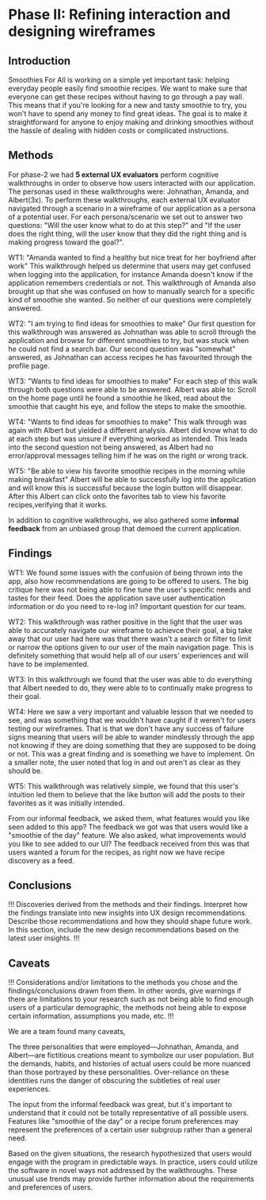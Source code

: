 # Phase II: Refining interaction and designing wireframes

## Introduction

Smoothies For All is working on a simple yet important task: helping everyday people easily find smoothie recipes. We want to make sure that everyone can get these recipes without having to go through a pay wall. This means that if you're looking for a new and tasty smoothie to try, you won't have to spend any money to find great ideas. The goal is to make it straightforward for anyone to enjoy making and drinking smoothies without the hassle of dealing with hidden costs or complicated instructions.

## Methods

For phase-2 we had **5 external UX evaluators** perform cognitive walkthroughs in order to observe how users interacted with our application. The personas used in these walkthroughs were: Johnathan, Amanda, and Albert(3x). To perform these walkthroughs, each external UX evaluator navigated through a scenario in a wireframe of our application as a persona of a potential user. For each persona/scenario we set out to answer two questions: "Will the user know what to do at this step?" and "If the user does the right thing, will the user know that they did the right thing and is making progress toward the goal?".

WT1: "Amanda wanted to find a healthy but nice treat for her boyfriend after work" This walkthrough helped us determine that users may get confused when logging into the application, for instance Amanda doesn't know if the application remembers credentials or not. This walkthrough of Amanda also brought up that she was confused on how to manually search for a specific kind of smoothie she wanted. So neither of our questions were completely answered.

WT2: "I am trying to find ideas for smoothies to make" Our first question for this walkthrough was answered as Johnathan was able to scroll through the application and browse for different smoothies to try, but was stuck when he could not find a search bar. Our second question was "somewhat" answered, as Johnathan can access recipes he has favourited through the profile page.

WT3: "Wants to find ideas for smoothies to make" For each step of this walk through both questions were able to be answered. Albert was able to: Scroll on the home page until he found a smoothie he liked, read about the smoothie that caught his eye, and follow the steps to make the smoothie.

WT4: "Wants to find ideas for smoothies to make" This walk through was again with Albert but yielded a different analysis. Albert did know what to do at each step but was unsure if everything worked as intended. This leads into the second question not being answered, as Albert had no error/approval messages telling him if he was on the right or wrong track.

WT5: "Be able to view his favorite smoothie recipes in the morning while making breakfast" Albert will be able to successfully log into the application and will know this is successful because the login button will disappear. After this Albert can click onto the favorites tab to view his favorite recipes,verifying that it works.

In addition to cognitive walkthroughs, we also gathered some **informal feedback** from an unbiased group that demoed the current application.


## Findings
WT1: We found some issues with the confusion of being thrown into the app, also how recommendations are going to be offered to users. The big critique here was not being able to fine tune the user's specific needs and tastes for their feed. Does the application save user authentication information or do you need to re-log in? Important question for our team.

WT2: This walkthrough was rather positive in the light that the user was able to accurately navigate our wireframe to achievce their goal, a big take away that our user had here was that there wasn't a search or filter to limit or narrow the options given to our user of the main navigation page. This is definitely something that would help all of our users' experiences and will have to be implemented.

WT3: In this walkthrough we found that the user was able to do everything that Albert needed to do, they were able to to continually make progress to their goal.

WT4: Here we saw a very important and valuable lesson that we needed to see, and was something that we wouldn't have caught if it weren't for users testing our wireframes. That is that we don't have any success of failure signs meaning that users will be able to wander mindlessly through the app not knowing if they are doing something that they are supposed to be doing or not. This was a great finding and is something we have to implement. On a smaller note, the user noted that log in and out aren't as clear as they should be.

WT5: This walkthrough was relatively simple, we found that this user's intuition led them to believe that the like button will add the posts to their favorites as it was initially intended.

From our informal feedback, we asked them, what features would you like seen added to this app? The feedback we got was that users would like a "smoothie of the day" feature. We also asked, what improvements would you like to see added to our UI? The feedback received from this was that users wanted a forum for the recipes, as right now we have recipe discovery as a feed.


## Conclusions

!!! Discoveries derived from the methods and their findings. Interpret how the findings translate into new insights into UX design recommendations. Describe those recommendations and how they should shape future work. In this section, include the new design recommendations based on the latest user insights. !!!

## Caveats

!!! Considerations and/or limitations to the methods you chose and the findings/conclusions drawn from them. In other words, give warnings if there are limitations to your research such as not being able to find enough users of a particular demographic, the methods not being able to expose certain information, assumptions you made, etc. !!!

We are a team found many caveats,

The three personalities that were employed—Johnathan, Amanda, and Albert—are fictitious creations meant to symbolize our user population. But the demands, habits, and histories of actual users could be more nuanced than those portrayed by these personalities. Over-reliance on these identities runs the danger of obscuring the subtleties of real user experiences.

The input from the informal feedback was great, but it's important to understand that it could not be totally representative of all possible users. Features like "smoothie of the day" or a recipe forum preferences may represent the preferences of a certain user subgroup rather than a general need.

Based on the given situations, the research hypothesized that users would engage with the program in predictable ways. In practice, users could utilize the software in novel ways not addressed by the walkthroughs. These unusual use trends may provide further information about the requirements and preferences of users.
